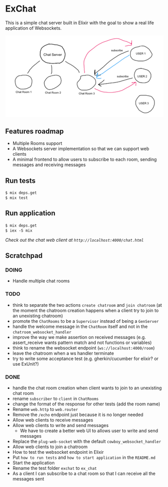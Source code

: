 # ExChat

This is a simple chat server built in Elixir with the goal to show a real life application of Websockets.

![the sketch](/sketch.png?raw=true)

## Features roadmap

- Multiple Rooms support
- A Websockets server implementation so that we can support web clients
- A minimal frontend to allow users to subscribe to each room, sending messages and receiving messages

## Run tests

```
$ mix deps.get
$ mix test
```

## Run application

```
$ mix deps.get
$ iex -S mix
```

_Check out the chat web client at `http://localhost:4000/chat.html`_

## Scratchpad

### DOING

- Handle multiple chat rooms

### TODO

- think to separate the two actions `create chatroom` and `join chatroom` (at the moment the chatroom creation happens when a client try to join to an unexisting chatroom)
- promote the `ChatRooms` to be a `Supervisor` instead of being a `GenServer`
- handle the welcome message in the `ChatRoom` itself and not in the `chatroom_websocket_handler`
- improve the way we make assertion on received messages (e.g. assert_receive wants pattern match and not functions or variables)
- think to rename the websocket endpoint (`ws://localhost:4000/room`)
- leave the chatroom when a ws handler terminate
- try to write some acceptance test (e.g. gherkin/cucumber for elixir? or use ExUnit?)

### DONE

- handle the chat room creation when client wants to join to an unexisting chat room
- rename `subscriber` to `client` in `ChatRooms`
- change the format of the response for other tests (add the room name)
- Rename `web.http` to `web.router`
- Remove the `/echo` endpoint just because it is no longer needed
- Allow web clients to receive messages
- Allow web clients to write and send messages
  - We have to create a better web UI to allows user to write and send messages
- Replace the `plug-web-socket` with the default `cowboy_websocket_handler`
- Allow web clients to join a chatroom
- How to test the websocket endpoint in Elixir
- Put `how to run tests` and `how to start application` in the `README.md`
- Start the application
- Rename the test folder `exchat` to `ex_chat`
- As a client I can subscribe to a chat room so that I can receive all the messages sent
